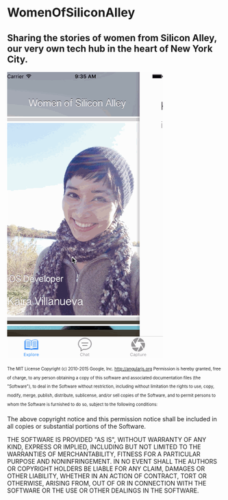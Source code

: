 # WomenOfSiliconAlley

## Sharing the stories of women from Silicon Alley, our very own tech hub in the heart of New York City.

![womenofsiliconalleyapp](https://raw.githubusercontent.com/Zovfreullia/WomenOfSiliconAlley/master/WoSA.gif)



<sub><sup>
The MIT License Copyright (c) 2010-2015 Google, Inc. http://angularjs.org Permission is hereby granted, free of charge, to any person obtaining a copy
of this software and associated documentation files (the "Software"), to deal
in the Software without restriction, including without limitation the rights
to use, copy, modify, merge, publish, distribute, sublicense, and/or sell
copies of the Software, and to permit persons to whom the Software is
furnished to do so, subject to the following conditions:

The above copyright notice and this permission notice shall be included in
all copies or substantial portions of the Software.

THE SOFTWARE IS PROVIDED "AS IS", WITHOUT WARRANTY OF ANY KIND, EXPRESS OR
IMPLIED, INCLUDING BUT NOT LIMITED TO THE WARRANTIES OF MERCHANTABILITY,
FITNESS FOR A PARTICULAR PURPOSE AND NONINFRINGEMENT. IN NO EVENT SHALL THE
AUTHORS OR COPYRIGHT HOLDERS BE LIABLE FOR ANY CLAIM, DAMAGES OR OTHER
LIABILITY, WHETHER IN AN ACTION OF CONTRACT, TORT OR OTHERWISE, ARISING FROM,
OUT OF OR IN CONNECTION WITH THE SOFTWARE OR THE USE OR OTHER DEALINGS IN
THE SOFTWARE.
</sup></sub>